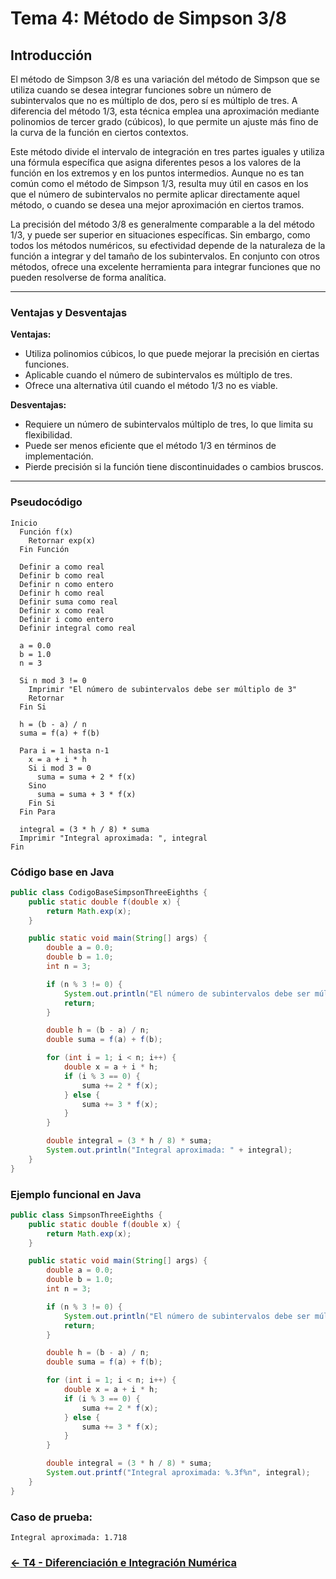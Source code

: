 # Tema 4: Método de Simpson 3/8

## Introducción

El método de Simpson 3/8 es una variación del método de Simpson que se utiliza cuando se desea integrar funciones sobre un número de subintervalos que no es múltiplo de dos, pero sí es múltiplo de tres. A diferencia del método 1/3, esta técnica emplea una aproximación mediante polinomios de tercer grado (cúbicos), lo que permite un ajuste más fino de la curva de la función en ciertos contextos.

Este método divide el intervalo de integración en tres partes iguales y utiliza una fórmula específica que asigna diferentes pesos a los valores de la función en los extremos y en los puntos intermedios. Aunque no es tan común como el método de Simpson 1/3, resulta muy útil en casos en los que el número de subintervalos no permite aplicar directamente aquel método, o cuando se desea una mejor aproximación en ciertos tramos.

La precisión del método 3/8 es generalmente comparable a la del método 1/3, y puede ser superior en situaciones específicas. Sin embargo, como todos los métodos numéricos, su efectividad depende de la naturaleza de la función a integrar y del tamaño de los subintervalos. En conjunto con otros métodos, ofrece una excelente herramienta para integrar funciones que no pueden resolverse de forma analítica.

---

### Ventajas y Desventajas

**Ventajas:**
- Utiliza polinomios cúbicos, lo que puede mejorar la precisión en ciertas funciones.
- Aplicable cuando el número de subintervalos es múltiplo de tres.
- Ofrece una alternativa útil cuando el método 1/3 no es viable.

**Desventajas:**
- Requiere un número de subintervalos múltiplo de tres, lo que limita su flexibilidad.
- Puede ser menos eficiente que el método 1/3 en términos de implementación.
- Pierde precisión si la función tiene discontinuidades o cambios bruscos.

---

### Pseudocódigo

```text
Inicio
  Función f(x)
    Retornar exp(x)
  Fin Función

  Definir a como real
  Definir b como real
  Definir n como entero
  Definir h como real
  Definir suma como real
  Definir x como real
  Definir i como entero
  Definir integral como real

  a = 0.0
  b = 1.0
  n = 3

  Si n mod 3 != 0
    Imprimir "El número de subintervalos debe ser múltiplo de 3"
    Retornar
  Fin Si

  h = (b - a) / n
  suma = f(a) + f(b)

  Para i = 1 hasta n-1
    x = a + i * h
    Si i mod 3 = 0
      suma = suma + 2 * f(x)
    Sino
      suma = suma + 3 * f(x)
    Fin Si
  Fin Para

  integral = (3 * h / 8) * suma
  Imprimir "Integral aproximada: ", integral
Fin
```

### Código base en Java

```java
public class CodigoBaseSimpsonThreeEighths {
    public static double f(double x) {
        return Math.exp(x);
    }

    public static void main(String[] args) {
        double a = 0.0;
        double b = 1.0;
        int n = 3;

        if (n % 3 != 0) {
            System.out.println("El número de subintervalos debe ser múltiplo de 3");
            return;
        }

        double h = (b - a) / n;
        double suma = f(a) + f(b);

        for (int i = 1; i < n; i++) {
            double x = a + i * h;
            if (i % 3 == 0) {
                suma += 2 * f(x);
            } else {
                suma += 3 * f(x);
            }
        }

        double integral = (3 * h / 8) * suma;
        System.out.println("Integral aproximada: " + integral);
    }
}
```

### Ejemplo funcional en Java

```java
public class SimpsonThreeEighths {
    public static double f(double x) {
        return Math.exp(x);
    }

    public static void main(String[] args) {
        double a = 0.0;
        double b = 1.0;
        int n = 3;

        if (n % 3 != 0) {
            System.out.println("El número de subintervalos debe ser múltiplo de 3");
            return;
        }

        double h = (b - a) / n;
        double suma = f(a) + f(b);

        for (int i = 1; i < n; i++) {
            double x = a + i * h;
            if (i % 3 == 0) {
                suma += 2 * f(x);
            } else {
                suma += 3 * f(x);
            }
        }

        double integral = (3 * h / 8) * suma;
        System.out.printf("Integral aproximada: %.3f%n", integral);
    }
}
```

### Caso de prueba:

```text
Integral aproximada: 1.718
```
### [<- T4 - Diferenciación e Integración Numérica ](https://github.com/Juan200519287393u83/Metodos_Numericos/blob/main/T4%20-%20Diferenciaci%C3%B3n%20e%20Integraci%C3%B3n%20Num%C3%A9rica/Introducci%C3%B3n%20a%20la%20DIferenciai%C3%B3n%20e%20Integraci%C3%B3n%20Num%C3%A9rica.md)
